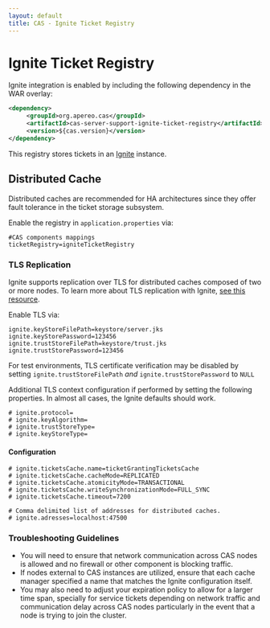 ```yaml
---
layout: default
title: CAS - Ignite Ticket Registry
---
```


# Ignite Ticket Registry
Ignite integration is enabled by including the following dependency in the WAR overlay:

```xml
<dependency>
     <groupId>org.apereo.cas</groupId>
     <artifactId>cas-server-support-ignite-ticket-registry</artifactId>
     <version>${cas.version}</version>
</dependency>
```

This registry stores tickets in an [Ignite](http://ignite.apache.org/) instance.


## Distributed Cache
Distributed caches are recommended for HA architectures since they offer fault tolerance in the ticket storage subsystem. 

Enable the registry in `application.properties` via:

```properties
#CAS components mappings
ticketRegistry=igniteTicketRegistry
```


### TLS Replication
Ignite supports replication over TLS for distributed caches composed of two or more nodes. To learn more about TLS replication with Ignite,
[see this resource](https://apacheignite.readme.io/docs/ssltls).

Enable TLS via:

```properties
ignite.keyStoreFilePath=keystore/server.jks
ignite.keyStorePassword=123456
ignite.trustStoreFilePath=keystore/trust.jks
ignite.trustStorePassword=123456
```

For test environments, TLS certificate verification may be disabled by setting `ignite.trustStoreFilePath` *and*
`ignite.trustStorePassword` to `NULL`

Additional TLS context configuration if performed by setting the following properties. In almost all cases, the Ignite defaults should work.

```properties
# ignite.protocol=
# ignite.keyAlgorithm=
# ignite.trustStoreType=
# ignite.keyStoreType=
```


#### Configuration
```properties
# ignite.ticketsCache.name=ticketGrantingTicketsCache
# ignite.ticketsCache.cacheMode=REPLICATED
# ignite.ticketsCache.atomicityMode=TRANSACTIONAL
# ignite.ticketsCache.writeSynchronizationMode=FULL_SYNC
# ignite.ticketsCache.timeout=7200

# Comma delimited list of addresses for distributed caches.
# ignite.adresses=localhost:47500
```

### Troubleshooting Guidelines

* You will need to ensure that network communication across CAS nodes is allowed and no firewall or other component is blocking traffic.
* If nodes external to CAS instances are utilized, ensure that each cache manager specified a name that matches the Ignite configuration
  itself.
* You may also need to adjust your expiration policy to allow for a larger time span, specially for service tickets depending on network
  traffic and communication delay across CAS nodes particularly in the event that a node is trying to join the cluster.
